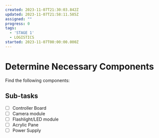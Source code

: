 ```yaml
---
created: 2023-11-07T21:30:03.842Z
updated: 2023-11-07T21:58:11.585Z
assigned: ""
progress: 0
tags:
  - 'STAGE 1'
  - LOGISTICS
started: 2023-11-07T00:00:00.000Z
---
```


# Determine Necessary Components

Find the following components:

## Sub-tasks

- [ ] Controller Board
- [ ] Camera module
- [ ] Flashlight/LED module
- [ ] Acrylic Pane
- [ ] Power Supply
